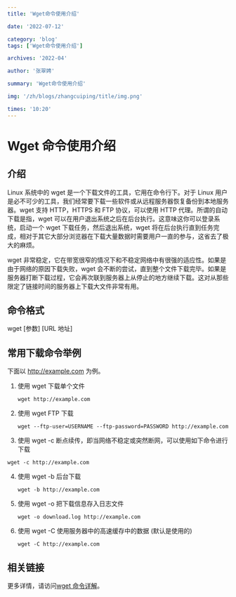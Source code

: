 ```yaml
---
title: 'Wget命令使用介绍'

date: '2022-07-12'

category: 'blog'
tags: ['Wget命令使用介绍']

archives: '2022-04'

author: '张翠娉'

summary: 'Wget命令使用介绍'

img: '/zh/blogs/zhangcuiping/title/img.png'

times: '10:20'
---
```


# Wget 命令使用介绍

## **介绍**

Linux 系统中的 wget 是一个下载文件的工具，它用在命令行下。对于 Linux 用户是必不可少的工具，我们经常要下载一些软件或从远程服务器恢复备份到本地服务器。wget 支持 HTTP，HTTPS 和 FTP 协议，可以使用 HTTP 代理。所谓的自动下载是指，wget 可以在用户退出系统之后在后台执行。这意味这你可以登录系统，启动一个 wget 下载任务，然后退出系统，wget 将在后台执行直到任务完成，相对于其它大部分浏览器在下载大量数据时需要用户一直的参与，这省去了极大的麻烦。

wget 非常稳定，它在带宽很窄的情况下和不稳定网络中有很强的适应性。如果是由于网络的原因下载失败，wget 会不断的尝试，直到整个文件下载完毕。如果是服务器打断下载过程，它会再次联到服务器上从停止的地方继续下载。这对从那些限定了链接时间的服务器上下载大文件非常有用。

## 命令格式

wget [参数] [URL 地址]

## 常用下载命令举例

下面以 http://example.com 为例。

1. 使用 wget 下载单个文件

   ```
   wget http://example.com
   ```

2. 使用 wget FTP 下载

   ```
   wget --ftp-user=USERNAME --ftp-password=PASSWORD http://example.com
   ```

3. 使用 wget -c 断点续传，即当网络不稳定或突然断网，可以使用如下命令进行下载

```
wget -c http://example.com
```

4. 使用 wget -b 后台下载

   ```
   wget -b http://example.com
   ```

5. 使用 wget -o 把下载信息存入日志文件

   ```
   wget -o download.log http://example.com
   ```

6. 使用 wget -C 使用服务器中的高速缓存中的数据 (默认是使用的)

   ```
   wget -C http://example.com
   ```

## 相关链接

更多详情，请访问[wget 命令详解](https://www.jianshu.com/p/2e2ba8ecc22a)。
